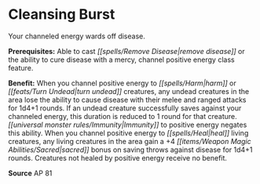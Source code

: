 ﻿---
cssclass: [feats]

---
# Cleansing Burst

Your channeled energy wards off disease.

**Prerequisites:** Able to cast _[[spells/Remove Disease|remove disease]]_ or the ability to cure disease with a mercy, channel positive energy class feature.

**Benefit:** When you channel positive energy to _[[spells/Harm|harm]]_ or _[[feats/Turn Undead|turn undead]]_ creatures, any undead creatures in the area lose the ability to cause disease with their melee and ranged attacks for 1d4+1 rounds. If an undead creature successfully saves against your channeled energy, this duration is reduced to 1 round for that creature. _[[universal monster rules/Immunity|Immunity]]_ to positive energy negates this ability. When you channel positive energy to _[[spells/Heal|heal]]_ living creatures, any living creatures in the area gain a +4 _[[items/Weapon Magic Abilities/Sacred|sacred]]_ bonus on saving throws against disease for 1d4+1 rounds. Creatures not healed by positive energy receive no benefit.

**Source** AP 81
